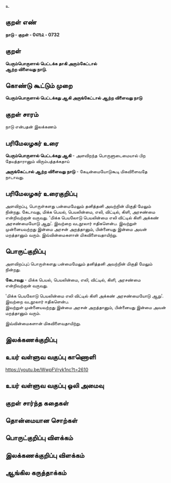 உ

## குறள் எண் 

**நாடு - குறள் - 0௭௩௨ - 0732**  

## குறள் 

**பெரும்பொருளால் பெட்டக்க தாகி அரும்கேட்டால்  
ஆற்ற விளைவது நாடு.**  

## கொண்டு கூட்டும் முறை

**பெரும்பொருளால் பெட்டக்கது ஆகி அருங்கேட்டால் ஆற்ற விளைவது நாடு**

## குறள் சாரம் 

நாடு என்பதன் இலக்கணம்   

## பரிமேலழகர் உரை

**பெரும்பொருளால் பெட்டக்கது ஆகி** - அளவிறந்த பொருளுடைமையால் பிற தேயத்தாரானும் விரும்பத்தக்கதாய்  

**அருங்கேட்டால் ஆற்ற விளைவது நாடு** - கேடின்மையோடுகூடி மிகவிளைவதே நாடாவது.    

## பரிமேலழகர் உரைகுறிப்பு   

அளவிறப்பு, பொருள்களது பன்மைமேலும் தனித்தனி அவற்றின் மிகுதி மேலும் நின்றது. கேடாவது, மிக்க பெயல், பெயலின்மை, எலி, விட்டில், கிளி, அரசண்மை என்றிவற்றான் வருவது. 'மிக்க பெயலோடு பெயலின்மை எலி விட்டில் கிளி அக்கண் அரசண்மையோடு ஆறு'. இவற்றை வடநூலார் ஈதிகளென்ப. இவற்றுள் முன்னையவற்றது இன்மை அரசன் அறத்தானும், பின்னையது இன்மை அவன் மறத்தானும் வரும். இவ்வின்மைகளான் மிகவிளைவதாயிற்று.   

## பொருட்குறிப்பு 

அளவிறப்புப் பொருள்களது பன்மைமேலும் தனித்தனி அவற்றின் மிகுதி மேலும் நின்றது.   

**கேடாவது** - மிக்க பெயல், பெயலின்மை, எலி, விட்டில், கிளி, அரசண்மை என்றிவற்றான் வருவது.       

'மிக்க பெயலோடு பெயலின்மை எலி விட்டில் கிளி அக்கண் அரசண்மையோடு ஆறு'.   
இவற்றை வடநூலார் ஈதிகளென்ப.   
இவற்றுள் முன்னையவற்றது இன்மை அரசன் அறத்தானும், பின்னையது இன்மை அவன் மறத்தானும் வரும்.   

இவ்வின்மைகளான் மிகவிளைவதாயிற்று.   

## இலக்கணக்குறிப்பு  


## உயர் வள்ளுவ வகுப்பு காணொளி

https://youtu.be/WwpFVryk1nc?t=2610 

## உயர் வள்ளுவ வகுப்பு ஒலி அமைவு 

 
## குறள் சார்ந்த கதைகள் 


## தொன்மையான சொற்கள்


## பொருட்குறிப்பு விளக்கம்


## இலக்கணக்குறிப்பு விளக்கம்


## ஆங்கில கருத்தாக்கம் 


